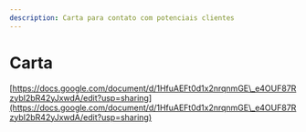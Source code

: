 ```yaml
---
description: Carta para contato com potenciais clientes
---
```


# Carta

[https://docs.google.com/document/d/1HfuAEFt0d1x2nrqnmGE\_e4OUF87RzybI2bR42yJxwdA/edit?usp=sharing](https://docs.google.com/document/d/1HfuAEFt0d1x2nrqnmGE\_e4OUF87RzybI2bR42yJxwdA/edit?usp=sharing)
